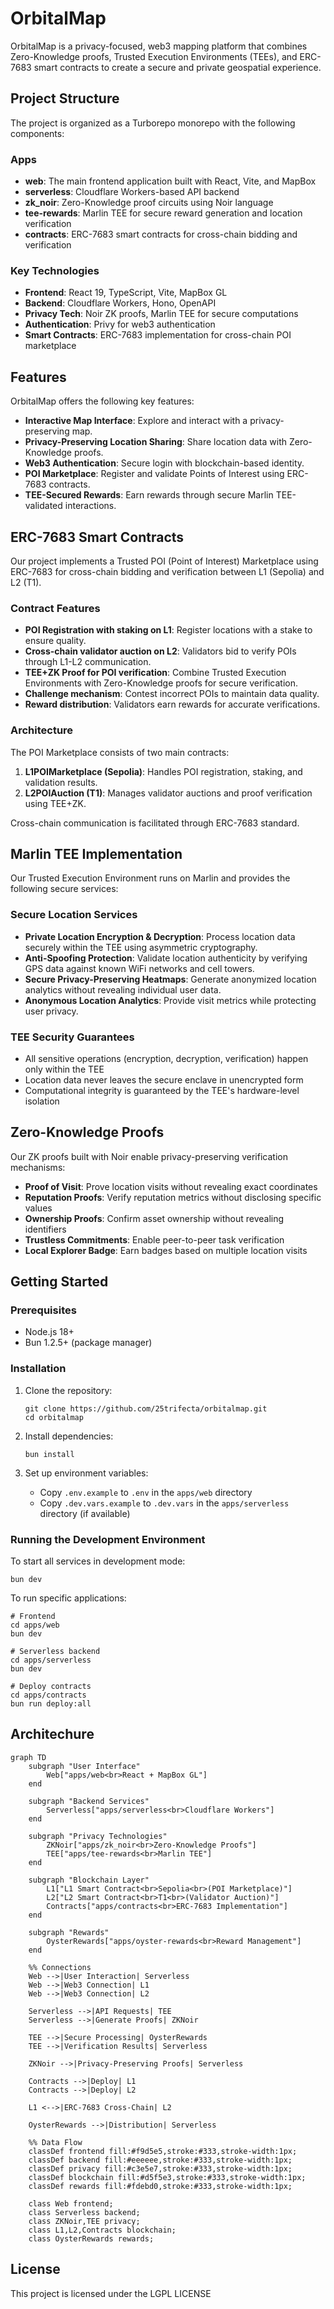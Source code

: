 # OrbitalMap

OrbitalMap is a privacy-focused, web3 mapping platform that combines Zero-Knowledge proofs, Trusted Execution Environments (TEEs), and ERC-7683 smart contracts to create a secure and private geospatial experience.

## Project Structure

The project is organized as a Turborepo monorepo with the following components:

### Apps

- **web**: The main frontend application built with React, Vite, and MapBox
- **serverless**: Cloudflare Workers-based API backend
- **zk_noir**: Zero-Knowledge proof circuits using Noir language
- **tee-rewards**: Marlin TEE for secure reward generation and location verification
- **contracts**: ERC-7683 smart contracts for cross-chain bidding and verification

### Key Technologies

- **Frontend**: React 19, TypeScript, Vite, MapBox GL
- **Backend**: Cloudflare Workers, Hono, OpenAPI
- **Privacy Tech**: Noir ZK proofs, Marlin TEE for secure computations
- **Authentication**: Privy for web3 authentication
- **Smart Contracts**: ERC-7683 implementation for cross-chain POI marketplace

## Features

OrbitalMap offers the following key features:

- **Interactive Map Interface**: Explore and interact with a privacy-preserving map.
- **Privacy-Preserving Location Sharing**: Share location data with Zero-Knowledge proofs.
- **Web3 Authentication**: Secure login with blockchain-based identity.
- **POI Marketplace**: Register and validate Points of Interest using ERC-7683 contracts.
- **TEE-Secured Rewards**: Earn rewards through secure Marlin TEE-validated interactions.

## ERC-7683 Smart Contracts

Our project implements a Trusted POI (Point of Interest) Marketplace using ERC-7683 for cross-chain bidding and verification between L1 (Sepolia) and L2 (T1).

### Contract Features

- **POI Registration with staking on L1**: Register locations with a stake to ensure quality.
- **Cross-chain validator auction on L2**: Validators bid to verify POIs through L1-L2 communication.
- **TEE+ZK Proof for POI verification**: Combine Trusted Execution Environments with Zero-Knowledge proofs for secure verification.
- **Challenge mechanism**: Contest incorrect POIs to maintain data quality.
- **Reward distribution**: Validators earn rewards for accurate verifications.

### Architecture

The POI Marketplace consists of two main contracts:

1. **L1POIMarketplace (Sepolia)**: Handles POI registration, staking, and validation results.
2. **L2POIAuction (T1)**: Manages validator auctions and proof verification using TEE+ZK.

Cross-chain communication is facilitated through ERC-7683 standard.

## Marlin TEE Implementation

Our Trusted Execution Environment runs on Marlin and provides the following secure services:

### Secure Location Services

- **Private Location Encryption & Decryption**: Process location data securely within the TEE using asymmetric cryptography.
- **Anti-Spoofing Protection**: Validate location authenticity by verifying GPS data against known WiFi networks and cell towers.
- **Secure Privacy-Preserving Heatmaps**: Generate anonymized location analytics without revealing individual user data.
- **Anonymous Location Analytics**: Provide visit metrics while protecting user privacy.

### TEE Security Guarantees

- All sensitive operations (encryption, decryption, verification) happen only within the TEE
- Location data never leaves the secure enclave in unencrypted form
- Computational integrity is guaranteed by the TEE's hardware-level isolation

## Zero-Knowledge Proofs

Our ZK proofs built with Noir enable privacy-preserving verification mechanisms:

- **Proof of Visit**: Prove location visits without revealing exact coordinates
- **Reputation Proofs**: Verify reputation metrics without disclosing specific values
- **Ownership Proofs**: Confirm asset ownership without revealing identifiers
- **Trustless Commitments**: Enable peer-to-peer task verification
- **Local Explorer Badge**: Earn badges based on multiple location visits

## Getting Started

### Prerequisites

- Node.js 18+
- Bun 1.2.5+ (package manager)

### Installation

1. Clone the repository:
   ```
   git clone https://github.com/25trifecta/orbitalmap.git
   cd orbitalmap
   ```

2. Install dependencies:
   ```
   bun install
   ```

3. Set up environment variables:
   - Copy `.env.example` to `.env` in the `apps/web` directory
   - Copy `.dev.vars.example` to `.dev.vars` in the `apps/serverless` directory (if available)

### Running the Development Environment

To start all services in development mode:

```
bun dev
```

To run specific applications:

```
# Frontend
cd apps/web
bun dev

# Serverless backend
cd apps/serverless
bun dev

# Deploy contracts
cd apps/contracts
bun run deploy:all
```

## Architechure
```mermaid
graph TD
    subgraph "User Interface"
        Web["apps/web<br>React + MapBox GL"]
    end

    subgraph "Backend Services"
        Serverless["apps/serverless<br>Cloudflare Workers"]
    end

    subgraph "Privacy Technologies"
        ZKNoir["apps/zk_noir<br>Zero-Knowledge Proofs"]
        TEE["apps/tee-rewards<br>Marlin TEE"]
    end

    subgraph "Blockchain Layer"
        L1["L1 Smart Contract<br>Sepolia<br>(POI Marketplace)"]
        L2["L2 Smart Contract<br>T1<br>(Validator Auction)"]
        Contracts["apps/contracts<br>ERC-7683 Implementation"]
    end

    subgraph "Rewards"
        OysterRewards["apps/oyster-rewards<br>Reward Management"]
    end

    %% Connections
    Web -->|User Interaction| Serverless
    Web -->|Web3 Connection| L1
    Web -->|Web3 Connection| L2
    
    Serverless -->|API Requests| TEE
    Serverless -->|Generate Proofs| ZKNoir
    
    TEE -->|Secure Processing| OysterRewards
    TEE -->|Verification Results| Serverless
    
    ZKNoir -->|Privacy-Preserving Proofs| Serverless
    
    Contracts -->|Deploy| L1
    Contracts -->|Deploy| L2
    
    L1 <-->|ERC-7683 Cross-Chain| L2
    
    OysterRewards -->|Distribution| Serverless

    %% Data Flow
    classDef frontend fill:#f9d5e5,stroke:#333,stroke-width:1px;
    classDef backend fill:#eeeeee,stroke:#333,stroke-width:1px;
    classDef privacy fill:#c3e5e7,stroke:#333,stroke-width:1px;
    classDef blockchain fill:#d5f5e3,stroke:#333,stroke-width:1px;
    classDef rewards fill:#fdebd0,stroke:#333,stroke-width:1px;
    
    class Web frontend;
    class Serverless backend;
    class ZKNoir,TEE privacy;
    class L1,L2,Contracts blockchain;
    class OysterRewards rewards;
```

## License

This project is licensed under the LGPL LICENSE
